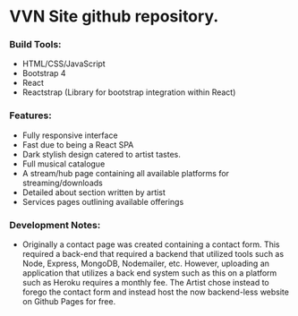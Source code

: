 # VVN Site github repository.

### Build Tools:

- HTML/CSS/JavaScript
- Bootstrap 4
- React
- Reactstrap (Library for bootstrap integration within React)

### Features:
- Fully responsive interface
- Fast due to being a React SPA
- Dark stylish design catered to artist tastes.
- Full musical catalogue
- A stream/hub page containing all available platforms for streaming/downloads
- Detailed about section written by artist
- Services pages outlining available offerings

### Development Notes:

- Originally a contact page was created containing a contact form.  This required a back-end that required a backend that utilized tools
such as Node, Express, MongoDB, Nodemailer, etc.  However, uploading an application that utilizes a back end system such as this on a
platform such as Heroku requires a monthly fee.  The Artist chose instead to forego the contact form and instead host the now backend-less
website on Github Pages for free.
